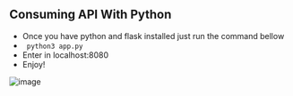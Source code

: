 ## Consuming API With Python

- Once you have python and flask installed just run the command bellow
- <code> python3 app.py </code>
- Enter in localhost:8080
- Enjoy!

![image](https://user-images.githubusercontent.com/92311384/211436707-bfe8f8e9-5075-428c-b18d-a17beda33954.png)

